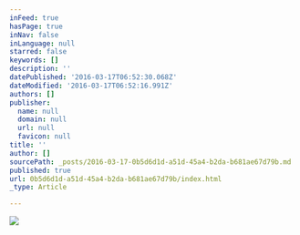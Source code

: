 ```yaml
---
inFeed: true
hasPage: true
inNav: false
inLanguage: null
starred: false
keywords: []
description: ''
datePublished: '2016-03-17T06:52:30.068Z'
dateModified: '2016-03-17T06:52:16.991Z'
authors: []
publisher:
  name: null
  domain: null
  url: null
  favicon: null
title: ''
author: []
sourcePath: _posts/2016-03-17-0b5d6d1d-a51d-45a4-b2da-b681ae67d79b.md
published: true
url: 0b5d6d1d-a51d-45a4-b2da-b681ae67d79b/index.html
_type: Article

---
```

![](https://the-grid-user-content.s3-us-west-2.amazonaws.com/5034f054-fb93-47f1-969c-c0bb70a2ed85.jpg)